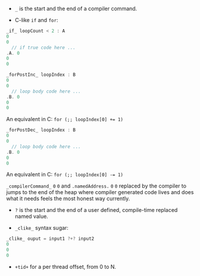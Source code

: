 * `_` is the start and the end of a compiler command.

* C-like `if` and `for`:
```c
_if_ loopCount < 2 : A
0
0
  // if true code here ...
.A. 0
0
0
```
```c
_forPostInc_ loopIndex : B
0
0
  // loop body code here ...
.B. 0
0
0
```
An equivalent in C: `for (;; loopIndex[0] += 1)`
```c
_forPostDec_ loopIndex : B
0
0
  // loop body code here ...
.B. 0
0
0
```
An equivalent in C: `for (;; loopIndex[0] -= 1)`

`_compilerCommand_` `0` `0` and `.namedAddress.` `0` `0` replaced by the compiler to jumps to the end of the heap where compiler generated code lives and does what it needs feels the most honest way currently.

* `?` is the start and the end of a user defined, compile-time replaced named value.

* `_clike_` syntax sugar:
```c
_clike_ ouput = input1 ?+? input2
0
0
0
```

* `+tid+` for a per thread offset, from 0 to N.
